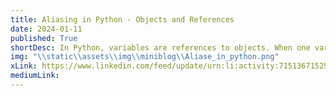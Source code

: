 ```yaml
---
title: Aliasing in Python - Objects and References
date: 2024-01-11
published: True
shortDesc: In Python, variables are references to objects. When one variable is assigned to another, both variables point to the same object
img: "\\static\\assets\\img\\miniblog\\Aliase_in_python.png"
xLink: https://www.linkedin.com/feed/update/urn:li:activity:7151367152501997570?utm_source=share&utm_medium=member_desktop
mediumLink: 
---
```

